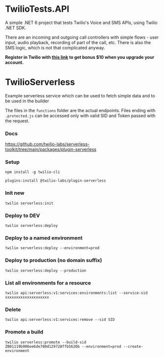 # TwilioTests.API
A simple .NET 6 project that tests Twilio's Voice and SMS APIs, using Twilio .NET SDK.

There are an incoming and outgoing call controllers with simple flows - user input, audio playback, recording of part of the call, etc.
There is also the SMS logic, which is not that complicated anyway.

**Register in Twilio with [this link](www.twilio.com/referral/UYpnZT) to get bonus $10 when you upgrade your account.**

# TwilioServerless
Example serverless service which can be used to fetch simple data and to be used in the builder

The files in the `functions` folder are the actual endpoints.
Files ending with `.protected.js` can be accessed only with valid SID and Token passed with the request.

### Docs
https://github.com/twilio-labs/serverless-toolkit/tree/main/packages/plugin-serverless

### Setup
`npm install -g twilio-cli`

`plugins:install @twilio-labs/plugin-serverless`

### Init new 
`twilio serverless:init`

### Deploy to DEV
`twilio serverless:deploy`

### Deploy to a named environment
`twilio serverless:deploy --environment=prod`

### Deploy to production (no domain suffix)
`twilio serverless:deploy --production`

### List all environments for a resource
`twilio api:serverless:v1:services:environments:list --service-sid xxxxxxxxxxxxxxxxxxxx`

### Delete 
`twilio api:serverless:v1:services:remove --sid SID`

### Promote a build
`twilio serverless:promote --build-sid ZB01119b906ee6de780d129728ffb5620b --environment=prod --create-environment`
